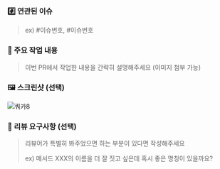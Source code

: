 ### #️⃣ 연관된 이슈

> ex) #이슈번호, #이슈번호

### 📝 주요 작업 내용

> 이번 PR에서 작업한 내용을 간략히 설명해주세요 (이미지 첨부 가능)

### 🖼️ 스크린샷 (선택)
![쿼카8](https://github.com/pknu-wap/2024-1_App1/assets/144558971/eb4f46a5-f2ba-4ec2-a6ab-238741b1659e)


### 💬 리뷰 요구사항 (선택)

> 리뷰어가 특별히 봐주었으면 하는 부분이 있다면 작성해주세요
>
> ex) 메서드 XXX의 이름을 더 잘 짓고 싶은데 혹시 좋은 명칭이 있을까요?
